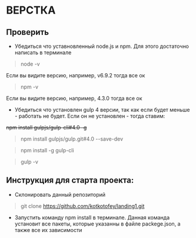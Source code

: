 # ВЕРСТКА
## Проверить
* Убедиться что уставновленный node.js и npm. Для этого достаточно написать в терминале
> node -v

Если вы видите версию, например, v6.9.2 тогда все ок

> npm -v

Если вы видите версию, например, 4.3.0 тогда все ок

* Убедиться что установлен gulp 4 версии, так как если будет меньше - работать не будет.
Если он не установлен - тогда ставим:

~~npm install gulpjs/gulp-cli#4.0 -g~~

>npm install gulpjs/gulp.git#4.0 --save-dev

>npm install -g gulp-cli

>gulp -v

## Инструкция для старта проекта:
* Склонировать данный репозиторий
> git clone https://github.com/kotkotofey/landing1.git
* Запустить команду npm install в терминале. Данная команда установит все пакеты, которые указанны в файле
packege.json, а также все их зависимости

